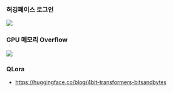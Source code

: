 ### 허깅페이스 로그인 ###
![](https://github.com/gnosia93/llm_diffusion_pytorch/blob/main/images/hf-login.png)

### GPU 메모리 Overflow ###

![](https://github.com/gnosia93/llm_diffusion_pytorch/blob/main/images/hf-memory-2.png)

### QLora ###
* https://huggingface.co/blog/4bit-transformers-bitsandbytes
